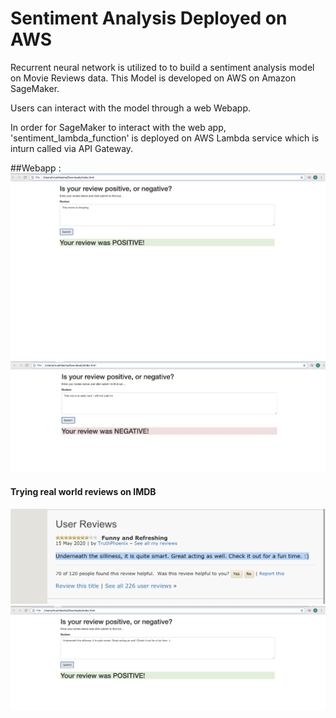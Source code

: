 # Sentiment Analysis Deployed on AWS 

Recurrent neural network is utilized to to build a sentiment analysis model on Movie Reviews data. This Model is developed on AWS on Amazon SageMaker. 

Users can interact with the model through a web Webapp.

In order for SageMaker to interact with the web app, 'sentiment_lambda_function' is deployed on AWS Lambda service which is inturn called via API Gateway.

##Webapp :
![webapp](https://github.com/TensorAdy/udacity_dlnd/blob/master/5.Project:%20Deploying%20a%20Sentiment%20Analysis%20Model/webapp/Screen%20Shot%202020-06-28%20at%2018.33.06.png)
![webapp](https://github.com/TensorAdy/udacity_dlnd/blob/master/5.Project:%20Deploying%20a%20Sentiment%20Analysis%20Model/webapp/Screen%20Shot%202020-06-28%20at%2018.37.57.png)

#### Trying real world reviews on IMDB

![imdb](https://github.com/TensorAdy/udacity_dlnd/blob/master/5.Project:%20Deploying%20a%20Sentiment%20Analysis%20Model/webapp/Screen%20Shot%202020-06-28%20at%2018.40.10.png)
![app](https://github.com/TensorAdy/udacity_dlnd/blob/master/5.Project:%20Deploying%20a%20Sentiment%20Analysis%20Model/webapp/Screen%20Shot%202020-06-28%20at%2018.39.59.png)
